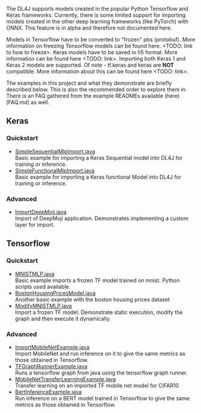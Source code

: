 The DL4J supports models created in the popular Python Tensorflow and Keras frameworks. Currently, there is some limited support for importing models created in the other deep learning frameworks (like PyTorch) with ONNX. This feature is in alpha and therefore not documented here.  

Models in Tensorflow have to be converted to "frozen" pbs (protobuf). More information on freezing Tensorflow models can be found here. <TODO: link to how to freeze>. Keras models have to be saved in h5 format. More information can be found here <TODO: link>. Importing both Keras 1 and Keras 2 models are supported. Of note - tf.keras and keras are **NOT** compatible. More information about this can be found here <TODO: link>.

The examples in this project and what they demonstrate are briefly described below. This is also the recommended order to explore them in.
There is an FAQ gathered from the example READMEs available (here)[FAQ.md] as well.


## Keras  

### Quickstart  
* [SimpleSequentialMlpImport.java](./src/main/java/org/deeplearning4j/modelimportexamples/keras/quickstart/SimpleSequentialMlpImport.java)  
Basic example for importing a Keras Sequential model into DL4J for training or inference.
* [SimpleFunctionalMlpImport.java](./src/main/java/org/deeplearning4j/modelimportexamples/keras/quickstart/SimpleFunctionalMlpImport.java)  
Basic example for importing a Keras functional Model into DL4J for training or inference.

### Advanced  
* [ImportDeepMoji.java](./src/main/java/org/deeplearning4j/modelimportexamples/keras/advanced/deepmoji/ImportDeepMoji.java)  
Import of DeepMoji application. Demonstrates implementing a custom layer for import.


## Tensorflow  

### Quickstart  
* [MNISTMLP.java](./src/main/java/org/deeplearning4j/modelimportexamples/tf/quickstart/MNISTMLP.java)  
Basic example imports a frozen TF model trained on mnist. Python scripts used available.
* [BostonHousingPricesModel.java](./src/main/java/org/deeplearning4j/modelimportexamples/tf/quickstart/BostonHousingPricesModel.java)  
Another basic example with the boston housing prices dataset
* [ModifyMNISTMLP.java](./src/main/java/org/deeplearning4j/modelimportexamples/tf/quickstart/ModifyMNISTMLP.java)  
Import a frozen TF model. Demonstrate static execution, modify the graph and then execute it dynamically.

### Advanced  
* [ImportMobileNetExample.java](./src/main/java/org/deeplearning4j/modelimportexamples/tf/advanced/mobilenet/ImportMobileNetExample.java)  
Import MobileNet and run inference on it to give the same metrics as those obtained in Tensorflow.
* [TFGraphRunnerExample.java](./src/main/java/org/deeplearning4j/modelimportexamples/tf/advanced/tfgraphrunnerinjava/TFGraphRunnerExample.java)  
Runs a tensorflow graph from java using the tensorflow graph runner.
* [MobileNetTransferLearningExample.java](./src/main/java/org/deeplearning4j/modelimportexamples/tf/advanced/mobilenet/MobileNetTransferLearningExample.java)  
Transfer learning on an imported TF mobile net model for CIFAR10
* [BertInferenceExample.java](./src/main/java/org/deeplearning4j/modelimportexamples/tf/advanced/bert/BertInferenceExample.md)  
Run inference on a BERT model trained in Tensorflow to give the same metrics as those obtained in Tensorflow.

